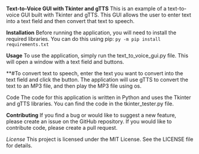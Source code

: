 
**Text-to-Voice GUI with Tkinter and gTTS**
This is an example of a text-to-voice GUI built with Tkinter and gTTS. This GUI allows the user to enter text into a text field and then convert that text to speech.

**Installation**
Before running the application, you will need to install the required libraries. You can do this using pip:
``py -m pip install requirements.txt  ``


**Usage**
To use the application, simply run the text_to_voice_gui.py file. This will open a window with a text field and  buttons.

**#To convert text to speech, enter the text you want to convert into the text field and click the  button. The application will use gTTS to convert the text to an MP3 file, and then play the MP3 file using os.

Code
The code for this application is written in Python and uses the Tkinter and gTTS libraries. You can find the code in the tkinter_tester.py file.

**Contributing**
If you find a bug or would like to suggest a new feature, please create an issue on the GitHub repository. If you would like to contribute code, please create a pull request.

*License*
This project is licensed under the MIT License. See the LICENSE file for details.
